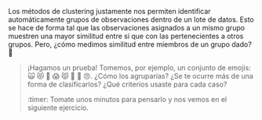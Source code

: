 Los métodos de clustering justamente nos permiten identificar automáticamente grupos de observaciones dentro de un lote de datos. Esto se hace de forma tal que las observaciones asignados a un mismo grupo muestren una mayor similitud entre sí que con las pertenecientes a otros grupos. Pero, ¿cómo medimos similitud entre miembros de un grupo dado? 🤔

> ¡Hagamos un prueba! Tomemos, por ejemplo, un conjunto de emojis: 🙀 😻 🥰 😱 😾 🙊 🙈 😠. ¿Cómo los agruparías? ¿Se te ocurre más de una forma de clasificarlos? ¿Qué criterios usaste para cada caso?
>
> :timer: Tomate unos minutos para pensarlo y nos vemos en el siguiente ejercicio. 
